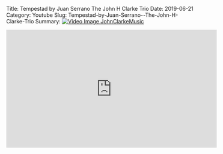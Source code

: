 Title: Tempestad by Juan Serrano  The John H Clarke Trio
Date: 2019-06-21
Category: Youtube
Slug: Tempestad-by-Juan-Serrano--The-John-H-Clarke-Trio
Summary: <a href="/Tempestad-by-Juan-Serrano--The-John-H-Clarke-Trio.html/"><img src="https://i.ytimg.com/vi/3RYIkGMttZE/hqdefault.jpg" alt="Video Image JohnClarkeMusic"></a>

<iframe width="560" height="315" src="https://www.youtube.com/embed/3RYIkGMttZE" title="YouTube video player" frameborder="0" allow="accelerometer; autoplay; clipboard-write; encrypted-media; gyroscope; picture-in-picture" allowfullscreen></iframe>

